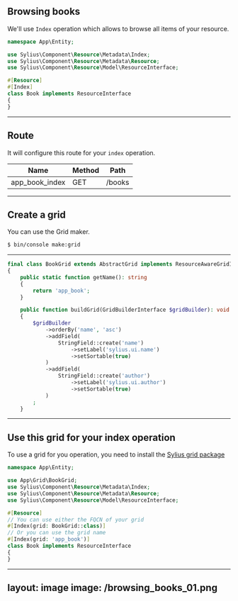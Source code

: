 ## Browsing books

<v-clicks>

We'll use `Index` operation which allows to browse all items of your resource.

```php {all|8|8,3}
namespace App\Entity;

use Sylius\Component\Resource\Metadata\Index;
use Sylius\Component\Resource\Metadata\Resource;
use Sylius\Component\Resource\Model\ResourceInterface;

#[Resource]
#[Index]
class Book implements ResourceInterface
{
}

```

</v-clicks>

---

## Route

<v-clicks>

It will configure this route for your `index` operation.

| Name                  | Method          | Path    |
|-----------------------|-----------------|---------|
| app_book_index        | GET             | /books  |


</v-clicks>

---

## Create a grid

You can use the Grid maker.

```bash
$ bin/console make:grid
```

---

```php {all|1|3-6|11|12-16|17-21}
final class BookGrid extends AbstractGrid implements ResourceAwareGridInterface
{
    public static function getName(): string
    {
        return 'app_book';
    }

    public function buildGrid(GridBuilderInterface $gridBuilder): void
    {
        $gridBuilder
            ->orderBy('name', 'asc')
            ->addField(
                StringField::create('name')
                    ->setLabel('sylius.ui.name')
                    ->setSortable(true)
            )
            ->addField(
                StringField::create('author')
                    ->setLabel('sylius.ui.author')
                    ->setSortable(true)
            )
        ;    
    }
```

---

## Use this grid for your index operation

<v-clicks>

To use a grid for you operation, you need to install the [Sylius grid package](https://github.com/Sylius/SyliusGridBundle/)

```php {all|9-10|9-10,3|11-12|11-12}
namespace App\Entity;

use App\Grid\BookGrid;
use Sylius\Component\Resource\Metadata\Index;
use Sylius\Component\Resource\Metadata\Resource;
use Sylius\Component\Resource\Model\ResourceInterface;

#[Resource]
// You can use either the FQCN of your grid
#[Index(grid: BookGrid::class)]
// Or you can use the grid name
#[Index(grid: 'app_book')]
class Book implements ResourceInterface
{
}

```

</v-clicks>

---
layout: image
image: /browsing_books_01.png
---
